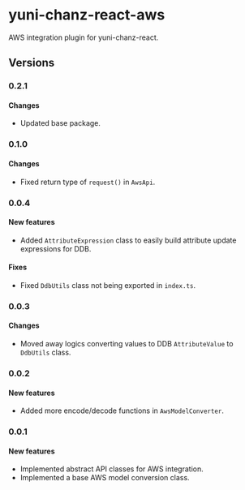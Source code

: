 # yuni-chanz-react-aws
AWS integration plugin for yuni-chanz-react.

## Versions
### 0.2.1
#### Changes
- Updated base package.

### 0.1.0
#### Changes
- Fixed return type of `request()` in `AwsApi`.

### 0.0.4
#### New features
- Added `AttributeExpression` class to easily build attribute update expressions for DDB.
#### Fixes
- Fixed `DdbUtils` class not being exported in `index.ts`.

### 0.0.3
#### Changes
- Moved away logics converting values to DDB `AttributeValue` to `DdbUtils` class.

### 0.0.2
#### New features
- Added more encode/decode functions in `AwsModelConverter`.

### 0.0.1
#### New features
- Implemented abstract API classes for AWS integration.
- Implemented a base AWS model conversion class.